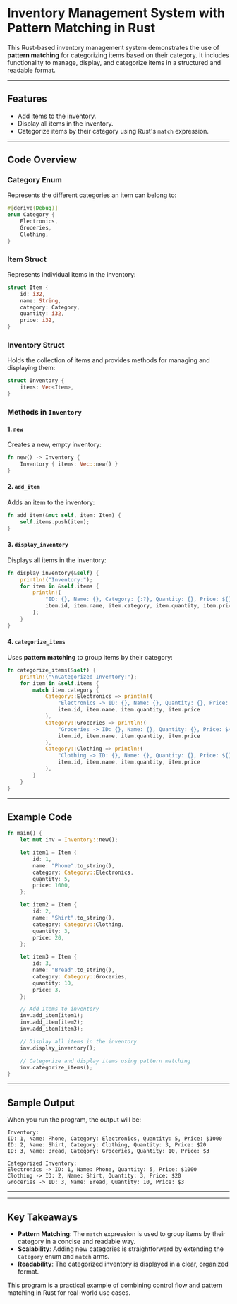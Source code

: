 # Inventory Management System with Pattern Matching in Rust

This Rust-based inventory management system demonstrates the use of **pattern matching** for categorizing items based on their category. It includes functionality to manage, display, and categorize items in a structured and readable format.

---

## Features
- Add items to the inventory.
- Display all items in the inventory.
- Categorize items by their category using Rust's `match` expression.

---

## Code Overview

### **Category Enum**
Represents the different categories an item can belong to:
```rust
#[derive(Debug)]
enum Category {
    Electronics,
    Groceries,
    Clothing,
}
```

### **Item Struct**
Represents individual items in the inventory:
```rust
struct Item {
    id: i32,
    name: String,
    category: Category,
    quantity: i32,
    price: i32,
}
```

### **Inventory Struct**
Holds the collection of items and provides methods for managing and displaying them:
```rust
struct Inventory {
    items: Vec<Item>,
}
```

### Methods in `Inventory`
#### 1. **`new`**
Creates a new, empty inventory:
```rust
fn new() -> Inventory {
    Inventory { items: Vec::new() }
}
```

#### 2. **`add_item`**
Adds an item to the inventory:
```rust
fn add_item(&mut self, item: Item) {
    self.items.push(item);
}
```

#### 3. **`display_inventory`**
Displays all items in the inventory:
```rust
fn display_inventory(&self) {
    println!("Inventory:");
    for item in &self.items {
        println!(
            "ID: {}, Name: {}, Category: {:?}, Quantity: {}, Price: ${}",
            item.id, item.name, item.category, item.quantity, item.price
        );
    }
}
```

#### 4. **`categorize_items`**
Uses **pattern matching** to group items by their category:
```rust
fn categorize_items(&self) {
    println!("\nCategorized Inventory:");
    for item in &self.items {
        match item.category {
            Category::Electronics => println!(
                "Electronics -> ID: {}, Name: {}, Quantity: {}, Price: ${}",
                item.id, item.name, item.quantity, item.price
            ),
            Category::Groceries => println!(
                "Groceries -> ID: {}, Name: {}, Quantity: {}, Price: ${}",
                item.id, item.name, item.quantity, item.price
            ),
            Category::Clothing => println!(
                "Clothing -> ID: {}, Name: {}, Quantity: {}, Price: ${}",
                item.id, item.name, item.quantity, item.price
            ),
        }
    }
}
```

---

## Example Code
```rust
fn main() {
    let mut inv = Inventory::new();

    let item1 = Item {
        id: 1,
        name: "Phone".to_string(),
        category: Category::Electronics,
        quantity: 5,
        price: 1000,
    };

    let item2 = Item {
        id: 2,
        name: "Shirt".to_string(),
        category: Category::Clothing,
        quantity: 3,
        price: 20,
    };

    let item3 = Item {
        id: 3,
        name: "Bread".to_string(),
        category: Category::Groceries,
        quantity: 10,
        price: 3,
    };

    // Add items to inventory
    inv.add_item(item1);
    inv.add_item(item2);
    inv.add_item(item3);

    // Display all items in the inventory
    inv.display_inventory();

    // Categorize and display items using pattern matching
    inv.categorize_items();
}
```

---

## Sample Output
When you run the program, the output will be:

```
Inventory:
ID: 1, Name: Phone, Category: Electronics, Quantity: 5, Price: $1000
ID: 2, Name: Shirt, Category: Clothing, Quantity: 3, Price: $20
ID: 3, Name: Bread, Category: Groceries, Quantity: 10, Price: $3

Categorized Inventory:
Electronics -> ID: 1, Name: Phone, Quantity: 5, Price: $1000
Clothing -> ID: 2, Name: Shirt, Quantity: 3, Price: $20
Groceries -> ID: 3, Name: Bread, Quantity: 10, Price: $3
```

---


---

## Key Takeaways
- **Pattern Matching**: The `match` expression is used to group items by their category in a concise and readable way.
- **Scalability**: Adding new categories is straightforward by extending the `Category` enum and `match` arms.
- **Readability**: The categorized inventory is displayed in a clear, organized format.

This program is a practical example of combining control flow and pattern matching in Rust for real-world use cases.

